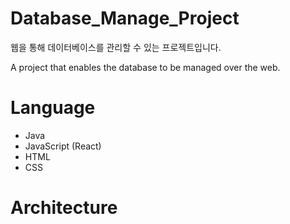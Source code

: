# Database_Manage_Project
웹을 통해 데이터베이스를 관리할 수 있는 프로젝트입니다.

A project that enables the database to be managed over the web.

# Language
* Java
* JavaScript (React)
* HTML
* CSS

# Architecture
